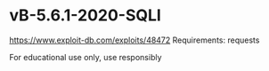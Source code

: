 # vB-5.6.1-2020-SQLI
https://www.exploit-db.com/exploits/48472
Requirements: requests

For educational use only, use responsibly
